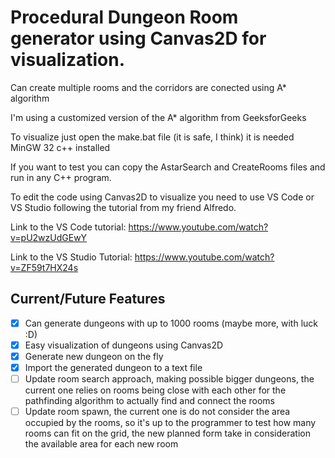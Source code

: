 # Procedural Dungeon Room generator using Canvas2D for visualization.

Can create multiple rooms and the corridors are conected using A* algorithm

I'm using a customized version of the A* algorithm from GeeksforGeeks

To visualize just open the make.bat file (it is safe, I think) it is needed MinGW 32 c++ installed

If you want to test you can copy the AstarSearch and CreateRooms files and run in any C++ program.

To edit the code using Canvas2D to visualize you need to use VS Code or VS Studio following the tutorial from my friend Alfredo.

Link to the VS Code tutorial: https://www.youtube.com/watch?v=pU2wzUdGEwY

Link to the VS Studio Tutorial: https://www.youtube.com/watch?v=ZF59t7HX24s

## Current/Future Features

- [x]  Can generate dungeons with up to 1000 rooms (maybe more, with luck :D)
- [x]  Easy visualization of dungeons using Canvas2D
- [x]  Generate new dungeon on the fly
- [X]  Import the generated dungeon to a text file
- [ ]  Update room search approach, making possible bigger dungeons, the current one relies on rooms being close with each other for the pathfinding algorithm to actually find and connect the rooms
- [ ]  Update room spawn, the current one is do not consider the area occupied by the rooms, so it's up to the programmer to test how many rooms can fit on the grid, the new planned form take in consideration the available area for each new room
